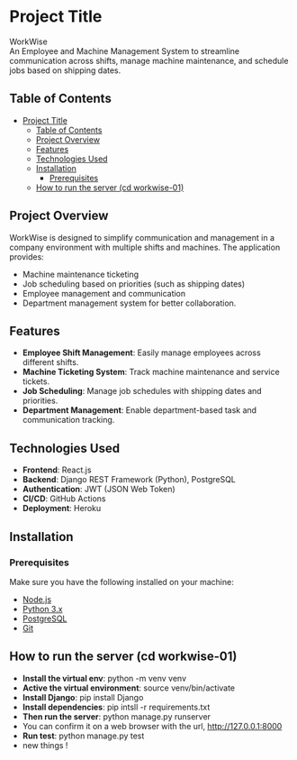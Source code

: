 # Project Title

WorkWise  
An Employee and Machine Management System to streamline communication across shifts, manage machine maintenance, and schedule jobs based on shipping dates.

## Table of Contents
- [Project Title](#project-title)
  - [Table of Contents](#table-of-contents)
  - [Project Overview](#project-overview)
  - [Features](#features)
  - [Technologies Used](#technologies-used)
  - [Installation](#installation)
    - [Prerequisites](#prerequisites)
  - [How to run the server (cd workwise-01)](#how-to-run-the-server-cd-workwise-01)

## Project Overview

WorkWise is designed to simplify communication and management in a company environment with multiple shifts and machines. The application provides:
- Machine maintenance ticketing
- Job scheduling based on priorities (such as shipping dates)
- Employee management and communication
- Department management system for better collaboration.

## Features
- **Employee Shift Management**: Easily manage employees across different shifts.
- **Machine Ticketing System**: Track machine maintenance and service tickets.
- **Job Scheduling**: Manage job schedules with shipping dates and priorities.
- **Department Management**: Enable department-based task and communication tracking.

## Technologies Used
- **Frontend**: React.js
- **Backend**: Django REST Framework (Python), PostgreSQL
- **Authentication**: JWT (JSON Web Token)
- **CI/CD**: GitHub Actions
- **Deployment**: Heroku

## Installation

### Prerequisites
Make sure you have the following installed on your machine:
- [Node.js](https://nodejs.org/)
- [Python 3.x](https://www.python.org/downloads/)
- [PostgreSQL](https://www.postgresql.org/download/)
- [Git](https://git-scm.com/)

## How to run the server (cd workwise-01)
- **Install the virtual env**: python -m venv venv
- **Active the virtual environment**: source venv/bin/activate
- **Install Django**: pip install Django
- **Install dependencies**: pip intsll -r requirements.txt
- **Then run the server**: python manage.py runserver
- You can confirm it on a web browser with the url, http://127.0.0.1:8000
- **Run test**: python manage.py test
- new things !